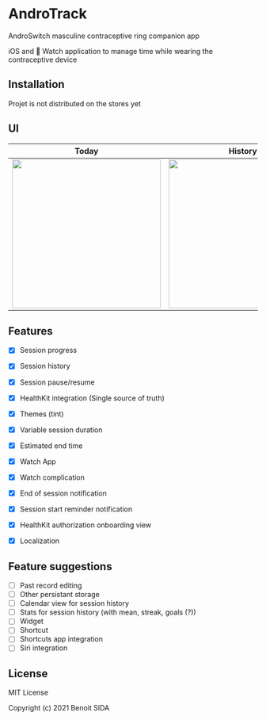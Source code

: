 # AndroTrack
AndroSwitch masculine contraceptive ring companion app

iOS and  Watch application to manage time while wearing the contraceptive device

## Installation

Projet is not distributed on the stores yet

## UI

Today | History | Settings | Watchapp
:---:|:---:|:---:|:---:
<img src="https://user-images.githubusercontent.com/6747215/126168739-60009cda-a868-4c5a-a8a4-3aede465767e.png" height="300"> | <img src="https://user-images.githubusercontent.com/6747215/126169285-14d00f82-bf2b-4936-b429-ddd7baffafac.png" height="300"> | <img src="https://user-images.githubusercontent.com/6747215/126427122-81916425-3f10-4480-93de-9cbef1aacb05.png" height="300"> | <img src="https://user-images.githubusercontent.com/6747215/126171385-8eded4eb-7ae3-4db4-bfac-857133aba517.png" height="150">


## Features
- [x] Session progress
- [x] Session history
- [x] Session pause/resume
- [x] HealthKit integration (Single source of truth)
- [x] Themes (tint)
- [x] Variable session duration
- [x] Estimated end time
- [x] Watch App
- [x] Watch complication
- [x] End of session notification
- [x] Session start reminder notification
- [x] HealthKit authorization onboarding view
- [x] Localization


## Feature suggestions

- [ ] Past record editing
- [ ] Other persistant storage 
- [ ] Calendar view for session history
- [ ] Stats for session history (with mean, streak, goals (?))
- [ ] Widget
- [ ] Shortcut
- [ ] Shortcuts app integration
- [ ] Siri integration

## License

MIT License

Copyright (c) 2021 Benoit SIDA
